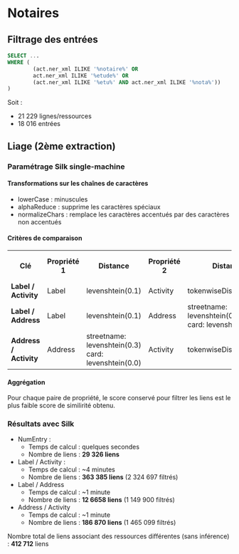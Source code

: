 # Notaires

## Filtrage des entrées

```sql
SELECT ...
WHERE (
		(act.ner_xml ILIKE '%notaire%' OR 
		act.ner_xml ILIKE '%etude%' OR
		(act.ner_xml ILIKE '%etu%' AND act.ner_xml ILIKE '%nota%'))
)
```
Soit : 
- 21 229 lignes/ressources
- 18 016 entrées

## Liage (2ème extraction)

### Paramétrage Silk single-machine
#### Transformations sur les chaînes de caractères
- lowerCase : minuscules
- alphaReduce : supprime les caractères spéciaux
- normalizeChars : remplace les caractères accentués par des caractères non accentués

#### Critères de comparaison
<table>
  <tr>
    <th>Clé</th>
    <th>Propriété 1</th>
    <th>Distance</th>
    <th>Propriété 2</th>
    <th>Distance</th>
    <th>Seuil de confiance global</th>
  </tr>
  <tr>
    <td><b>Label / Activity<b></td>
    <td>Label</td>
    <td>levenshtein(0.1)</td>
    <td>Activity</td>
    <td>tokenwiseDistance(0.3)</td>
    <td>0%</td>
  </tr>
  <tr>
    <td><b>Label / Address<b></td>
    <td>Label</td>
    <td>levenshtein(0.1)</td>
    <td>Address</td>
    <td>streetname: levenshtein(0.3)<br>card: levenshtein(0.0)</td>
    <td>0%</td>
  </tr>
  <tr>
    <td><b>Address / Activity</b></td>
    <td>Address</td>
    <td>streetname: levenshtein(0.3)<br>card: levenshtein(0.0)</td>
    <td>Activity</td>
    <td>tokenwiseDistance(0.1)</td>
    <td>0%</td>
  </tr>
</table>

#### Aggrégation
Pour chaque paire de propriété, le score conservé pour filtrer les liens est le plus faible score de similirité obtenu.

### Résultats avec Silk
- NumEntry : 
    - Temps de calcul : quelques secondes
    - Nombre de liens : **29 326 liens**
- Label / Activity : 
    - Temps de calcul : ~4 minutes
    - Nombre de liens : **363 385 liens** (2 324 697 filtrés)
- Label / Address
    - Temps de calcul : ~1 minute
    - Nombre de liens : **12 6658 liens** (1 149 900 filtrés)
- Address / Activity
    - Temps de calcul : ~1 minute
    - Nombre de liens : **186 870 liens** (1 465 099 filtrés)

Nombre total de liens associant des ressources différentes (sans inférence) : **412 712** liens